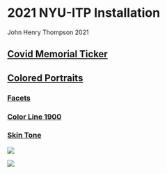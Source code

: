 # 2021 NYU-ITP Installation

John Henry Thompson
2021

## [Covid Memorial Ticker](covid.md)

## [Colored Portraits](colored.md)

### [Facets](facets.md)

### [Color Line 1900](color-line.md)

### [Skin Tone](skin-tone.md)

[![](https://jht1493.net/a1/skt/assets/mov/Colored-Portraits-2021/2022-01-01/IMG_0575-hall-full.JPEG)](https://jht1493.net/a1/skt/assets/mov/Colored-Portraits-2021/2022-01-01/IMG_0575-hall-full.JPEG)

[![](https://jht1493.net/a1/skt/assets/mov/Colored-Portraits-2021/2022-01-01/IMG_0576-hall-other.JPEG)](https://jht1493.net/a1/skt/assets/mov/Colored-Portraits-2021/2022-01-01/IMG_0576-hall-other.JPEG)
